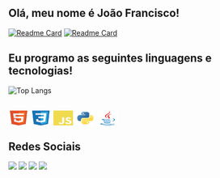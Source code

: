 ## Olá, meu nome é João Francisco!
[![Readme Card](https://github-readme-stats.vercel.app/api/pin/?username=Yuusha-Hero&repo=Jogo-da-Velha)](https://github.com/Yuusha-Hero/Jogo-da-Velha)
[![Readme Card](https://github-readme-stats.vercel.app/api/pin/?username=Yuusha-Hero&repo=pedra-papel-tesoura)](https://github.com/Yuusha-Hero/pedra-papel-tesoura)

## Eu programo as seguintes linguagens e tecnologias!
![Top Langs](https://github-readme-stats.vercel.app/api/top-langs/?username=Yuusha-Hero&show&hide_progress=false)

<div style="display: inline_block"><br>
  <img align="center" alt="Joao-HTML" height="30" width="40" src="https://raw.githubusercontent.com/devicons/devicon/master/icons/html5/html5-original.svg">
  <img align="center" alt="Joao-CSS" height="30" width="40" src="https://raw.githubusercontent.com/devicons/devicon/master/icons/css3/css3-original.svg">
  <img align="center" alt="Joao-Js" height="30" width="40" src="https://raw.githubusercontent.com/devicons/devicon/master/icons/javascript/javascript-plain.svg">
  <img align="center" alt="Joao-Python" height="30" width="40" src="https://raw.githubusercontent.com/devicons/devicon/master/icons/python/python-original.svg">
  <img align="center" alt="Joao-Java" height="30" width="40" src="https://raw.githubusercontent.com/devicons/devicon/master/icons/java/java-original.svg">
</div>
  
## Redes Sociais
 
<div> 
  <a href="https://www.linkedin.com/in/yuushahero" target="_blank"><img src="https://img.shields.io/badge/-LinkedIn-%230077B5?style=for-the-badge&logo=linkedin&logoColor=white" target="_blank"></a> 
  <a href="https://instagram.com/yuusha.hero" target="_blank"><img src="https://img.shields.io/badge/-Instagram-%23E4405F?style=for-the-badge&logo=instagram&logoColor=white" target="_blank"></a>
  <a href="https://discord.gg/yuushahero" target="_blank"><img src="https://img.shields.io/badge/Discord-7289DA?style=for-the-badge&logo=discord&logoColor=white" target="_blank"></a> 
  <a href = "mailto:joaofranciscoviana2011@gmail.com"><img src="https://img.shields.io/badge/-Gmail-%23333?style=for-the-badge&logo=gmail&logoColor=white" target="_blank"></a>
</div>
